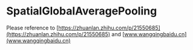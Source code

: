 # SpatialGlobalAveragePooling
Please reference to [https://zhuanlan.zhihu.com/p/21550685](https://zhuanlan.zhihu.com/p/21550685) and [www.wangqingbaidu.cn](www.wangqingbaidu.cn)
